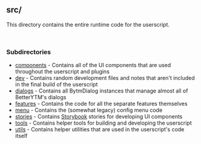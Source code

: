 ## src/
This directory contains the entire runtime code for the userscript.  

<br>

### Subdirectories
- [components](./components/) - Contains all of the UI components that are used throughout the userscript and plugins
- [dev](./dev/) - Contains random development files and notes that aren't included in the final build of the userscript
- [dialogs](./dialogs/) - Contains all BytmDialog instances that manage almost all of BetterYTM's dialogs
- [features](./features/) - Contains the code for all the separate features themselves
- [menu](./menu/) - Contains the (somewhat legacy) config menu code
- [stories](./stories/) - Contains [Storybook](https://storybook.js.org/) stories for developing UI components
- [tools](./tools/) - Contains helper tools for building and developing the userscript
- [utils](./utils/) - Contains helper utilities that are used in the userscript's code itself
